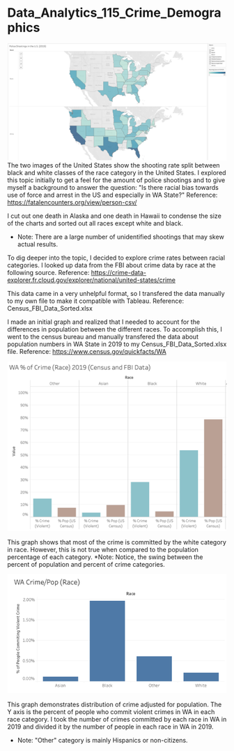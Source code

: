 # Data_Analytics_115_Crime_Demographics



![Shooting Map of America (Race) 2019](https://raw.githubusercontent.com/levicollins9/Data_Analytics_115_Crime_Demographics/master/Shooting%20Map%20of%20America%20(Race)%202019.png)
The two images of the United States show the shooting rate split between black and white classes of the race category in the United States. I explored this topic initially to get a feel for the amount of police shootings and to give myself a background to answer the question: "Is there racial bias towards use of force and arrest in the US and especially in WA State?"
Reference: https://fatalencounters.org/view/person-csv/

I cut out one death in Alaska and one death in Hawaii to condense the size of the charts and sorted out all races except white and black. 
* Note: There are a large number of unidentified shootings that may skew actual results.


To dig deeper into the topic, I decided to explore crime rates between racial categories. I looked up data from the FBI about crime data by race at the following source.
Reference: https://crime-data-explorer.fr.cloud.gov/explorer/national/united-states/crime

This data came in a very unhelpful format, so I transfered the data manually to my own file to make it compatible with Tableau. 
Reference: Census_FBI_Data_Sorted.xlsx

I made an initial graph and realized that I needed to account for the differences in population between the different races. To accomplish this, I went to the census bureau and manually transfered the data about population numbers in WA State in 2019 to my Census_FBI_Data_Sorted.xlsx file.
Reference: https://www.census.gov/quickfacts/WA


![WA % of Crime (Race) 2019](https://raw.githubusercontent.com/levicollins9/Data_Analytics_115_Crime_Demographics/master/WA%20Percent%20of%20Crime%20(Race)%202019.png)

This graph shows that most of the crime is committed by the white category in race. However, this is not true when compared to the population percentage of each category. 
*Note: Notice, the swing between the percent of population and percent of crime categories.


![WA Crime by Population (Race) 2019](https://raw.githubusercontent.com/levicollins9/Data_Analytics_115_Crime_Demographics/master/WA%20Crime%20by%20Population%20(Race)%202019.png)

This graph demonstrates distribution of crime adjusted for population. The Y axis is the percent of people who commit violent crimes in WA in each race category. I took the number of crimes committed by each race in WA in 2019 and divided it by the number of people in each race in WA in 2019.
* Note: "Other" category is mainly Hispanics or non-citizens.

